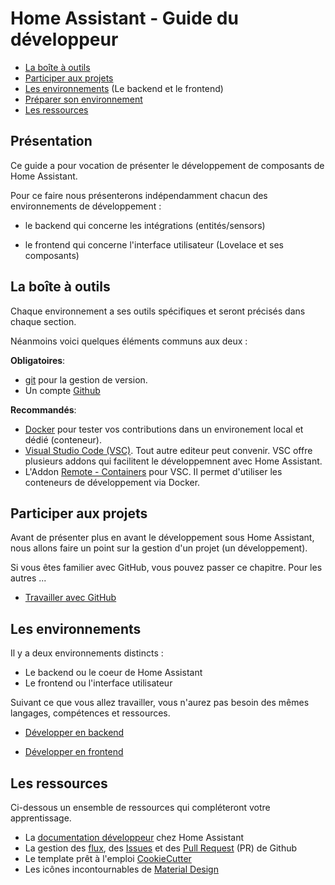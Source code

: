 # Home Assistant - Guide du développeur

- [La boîte à outils](#La-Boîte-à-outils)
- [Participer aux projets](#Participer-aux-projets)
- [Les environnements](#Les-environnements) (Le backend et le frontend)
- [Préparer son environnement](#Préparer-son-environnement)
- [Les ressources](#Les-ressources)

## Présentation

Ce guide a pour vocation de présenter le développement de composants de Home Assistant.

Pour ce faire nous présenterons indépendamment chacun des environnements de développement :

- le backend qui concerne les intégrations (entités/sensors)

- le frontend qui concerne l'interface utilisateur (Lovelace et ses composants)

## La boîte à outils

Chaque environnement a ses outils spécifiques et seront précisés dans chaque section.

Néanmoins voici quelques éléments communs aux deux :

**Obligatoires**:

- [git](https://git-scm.com/book/fr/v2) pour la gestion de version.
- Un compte [Github](https://github.com/)

**Recommandés**:

- [Docker](https://www.docker.com/) pour tester vos contributions dans un environement local et dédié (conteneur).
- [Visual Studio Code (VSC)](https://code.visualstudio.com/). Tout autre editeur peut convenir.
  VSC offre plusieurs addons qui facilitent le développemnent avec Home Assistant.
- L'Addon [Remote - Containers](https://marketplace.visualstudio.com/items?itemName=ms-vscode-remote.remote-containers) pour VSC.
  Il permet d'utiliser les conteneurs de développement via Docker.

## Participer aux projets

Avant de présenter plus en avant le développement sous Home Assistant, nous allons faire un point sur la gestion d'un projet (un développement).

Si vous êtes familier avec GitHub, vous pouvez passer ce chapitre. Pour les autres ...

- [Travailler avec GitHub](./GitHub.md)

## Les environnements

Il y a deux environnements distincts :

- Le backend ou le coeur de Home Assistant
- Le frontend ou l'interface utilisateur

Suivant ce que vous allez travailler, vous n'aurez pas besoin des mêmes langages, compétences et ressources.

- [Développer en backend](./Backend.md)

- [Développer en frontend](./Frontend.md)

## Les ressources

Ci-dessous un ensemble de ressources qui compléteront votre apprentissage.

- La [documentation développeur](https://developers.home-assistant.io/) chez Home Assistant
- La gestion des [flux](https://guides.github.com/introduction/flow/), des [Issues](https://guides.github.com/features/issues/) et des [Pull Request](https://guides.github.com/activities/forking/) (PR) de Github
- Le template prêt à l'emploi [CookieCutter](https://github.com/oncleben31/cookiecutter-homeassistant-custom-component)
- Les icônes incontournables de [Material Design](https://materialdesignicons.com/)
